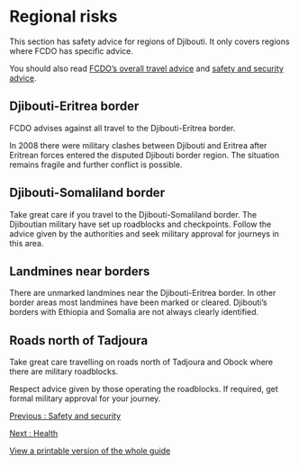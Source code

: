 # Regional risks

This section has safety advice for regions of Djibouti. It only covers regions where FCDO has specific advice.

You should also read [FCDO’s overall travel advice](/foreign-travel-advice/djibouti) and [safety and security advice](/foreign-travel-advice/djibouti/safety-and-security).

## Djibouti-Eritrea border

FCDO advises against all travel to the Djibouti-Eritrea border.

In 2008 there were military clashes between Djibouti and Eritrea after Eritrean forces entered the disputed Djibouti border region. The situation remains fragile and further conflict is possible.

## Djibouti-Somaliland border

Take great care if you travel to the Djibouti-Somaliland border. The Djiboutian military have set up roadblocks and checkpoints. Follow the advice given by the authorities and seek military approval for journeys in this area.

## Landmines near borders

There are unmarked landmines near the Djibouti-Eritrea border. In other border areas most landmines have been marked or cleared. Djibouti’s borders with Ethiopia and Somalia are not always clearly identified.

## Roads north of Tadjoura

Take great care travelling on roads north of Tadjoura and Obock where there are military roadblocks.

Respect advice given by those operating the roadblocks. If required, get formal military approval for your journey.

[Previous
:
Safety and security](/foreign-travel-advice/djibouti/safety-and-security)

[Next
:
Health](/foreign-travel-advice/djibouti/health)

[View a printable version of the whole guide](/foreign-travel-advice/djibouti/print)